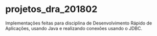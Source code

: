 # projetos_dra_201802
Implementações feitas para disciplina de Desenvolvimento Rápido de Aplicações, usando Java e realizando conexões usando o JDBC.
